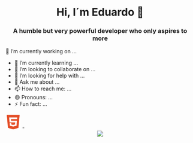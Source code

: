 
 <div class="header" align="center">
        <h1 align="center">Hi, I´m Eduardo 👋</h1>
        <h3 align="center" >A humble but very powerful developer who only aspires to more </h3>
    </div>



 🔭 I’m currently working on ...
- 🌱 I’m currently learning ...
- 👯 I’m looking to collaborate on ...
- 🤔 I’m looking for help with ...
- 💬 Ask me about ...
- 📫 How to reach me: ...
- 😄 Pronouns: ...
- ⚡ Fun fact: ...
<img src="https://github.com/devicons/devicon/blob/master/icons/html5/html5-plain.svg" alt="" width="40" height="40">
- <div id="header" align="center">
  <img src="https://media.giphy.com/media/3oriePpBeqZTlmcPYc/giphy.gif" width="400">
</div>

